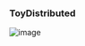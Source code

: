 ### ToyDistributed

![image](https://cdn.staticaly.com/gh/XmchxUp/cloudimg@master/20230101/image.5zrjo3c0s3w0.webp)
